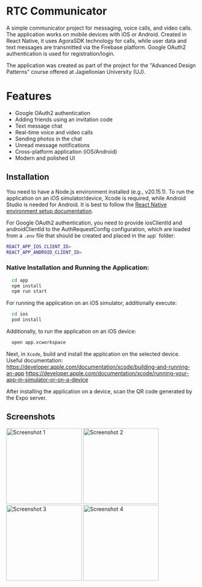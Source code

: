 
# RTC Communicator

A simple communicator project for messaging, voice calls, and video calls.
The application works on mobile devices with iOS or Android. Created in React Native, it uses AgoraSDK technology for calls, while user data and text messages are transmitted via the Firebase platform. Google OAuth2 authentication is used for registration/login.

The application was created as part of the project for the "Advanced Design Patterns" course offered at Jagiellonian University (UJ).


# Features

- Google OAuth2 authentication
- Adding friends using an invitation code
- Text message chat
- Real-time voice and video calls
- Sending photos in the chat
- Unread message notifications
- Cross-platform application (iOS/Android)
- Modern and polished UI


## Installation

You need to have a Node.js environment installed (e.g., v20.15.1). To run the application on an iOS simulator/device, Xcode is required, while Android Studio is needed for Android. It is best to follow the [React Native environment setup documentation](https://reactnative.dev/docs/set-up-your-environment
). 

For Google OAuth2 authentication, you need to provide iosClientId and androidClientId to the AuthRequestConfig configuration, which are loaded from a `.env` file that should be created and placed in the `ap`p` folder:

```bash
REACT_APP_IOS_CLIENT_ID=
REACT_APP_ANDROID_CLIENT_ID=
```

### Native Installation and Running the Application:

```bash
  cd app
  npm install
  npm run start
```

For running the application on an iOS simulator, additionally execute:

```bash
  cd ios
  pod install
```

Additionally, to run the application on an iOS device:

```bash
  open app.xcworkspace
```
Next, in `Xcode`, build and install the application on the selected device. Useful documentation:
https://developer.apple.com/documentation/xcode/building-and-running-an-app
https://developer.apple.com/documentation/xcode/running-your-app-in-simulator-or-on-a-device

After installing the application on a device, scan the QR code generated by the Expo server.

  
## Screenshots

<img src="https://github.com/user-attachments/assets/534d2939-c3ac-434f-beeb-25a86b3d7798" alt="Screenshot 1" width="200" />
<img src="https://github.com/user-attachments/assets/a8c84a84-1a8f-455a-877e-ace7bdbc16ae" alt="Screenshot 2" width="200" />
<img src="https://github.com/user-attachments/assets/9e4e2f13-475b-4796-a081-cb5590f6831d" alt="Screenshot 3" width="200" />
<img src="https://github.com/user-attachments/assets/c176cae8-f5b8-4143-b3f4-9b5995f515d0" alt="Screenshot 4" width="200" />

